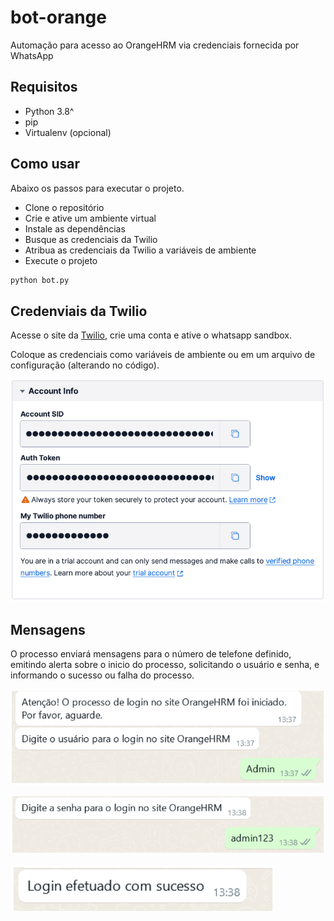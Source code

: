 # bot-orange
Automação para acesso ao OrangeHRM via credenciais fornecida por WhatsApp

## Requisitos
- Python 3.8^
- pip
- Virtualenv (opcional)

## Como usar
Abaixo os passos para executar o projeto.

- Clone o repositório
- Crie e ative um ambiente virtual
- Instale as dependências
- Busque as credenciais da Twilio
- Atribua as credenciais da Twilio a variáveis de ambiente
- Execute o projeto

```bash
python bot.py
```

## Credenviais da Twilio

Acesse o site da [Twilio](https://www.twilio.com/), crie uma conta e ative o whatsapp sandbox.

Coloque as credenciais como variáveis de ambiente ou em um arquivo de configuração (alterando no código).

![credenciais da twilio](resources/twilio-credentials.png)

## Mensagens
O processo enviará mensagens para o número de telefone definido, emitindo alerta sobre o inicio do processo, solicitando o usuário e senha, e informando o sucesso ou falha do processo.

![mensagem de alerta e usuário](resources/messages-alert-user.png)

![mensagem de senha](resources/message-password.png)

![mensagem de sucesso](resources/message-success.png)

